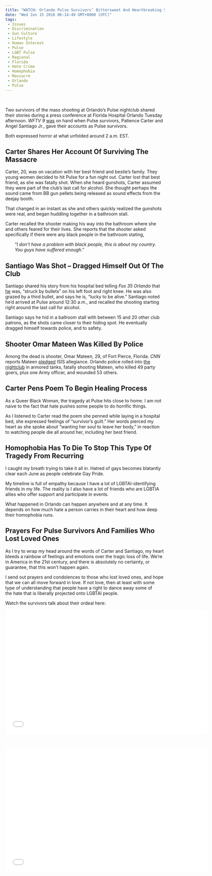 ```yaml
---
title: "WATCH: Orlando Pulse Survivors’ Bittersweet And Heartbreaking Stories"
date: "Wed Jun 15 2016 06:14:49 GMT+0000 (UTC)"
tags: 
 - Issues
 - Discrimination
 - Gun Culture
 - Lifestyle
 - Human Interest
 - Pulse
 - LGBT Pulse
 - Regional
 - Florida
 - Hate Crime
 - Homophobia
 - Massacre
 - Orlando
 - Pulse
---
```

<p><!--OffDef--><br>
<!--Ads1--></p><p>Two survivors of the mass shooting at Orlando&#x2019;s Pulse nightclub shared their stories during a press conference at Florida Hospital Orlando Tuesday afternoon.&#xA0;<em>WFTV 9&#xA0;</em><a href="http://www.wftv.com/news/local/orlando-shooting-survivor-i-begged-god-to-take-my-soul-from-my-body/342284235" onclick="__gaTracker(&apos;send&apos;, &apos;event&apos;, &apos;outbound-article&apos;, &apos;http://www.wftv.com/news/local/orlando-shooting-survivor-i-begged-god-to-take-my-soul-from-my-body/342284235&apos;, &apos;was&apos;);">was</a> on hand when Pulse survivors, Patience Carter and Angel Santiago&#xA0;Jr., gave their accounts as Pulse survivors.</p><p>Both expressed horror at what unfolded around 2 a.m. EST.</p><h2>Carter Shares Her Account Of Surviving The Massacre</h2><p>Carter, 20, was on vacation with her best friend and bestie&#x2019;s family. They young women decided to hit Pulse for a fun night out. Carter lost that&#xA0;best friend, as she was fatally shot. When she heard gunshots, Carter assumed they were part of the club&#x2019;s last call for alcohol. She thought perhaps the sound came from BB gun pellets being released as sound effects from the deejay booth.</p><p>That changed in an instant as she and others quickly realized the gunshots were real, and began huddling together in a bathroom stall.</p><p>Carter&#xA0;recalled the shooter making his way into the bathroom where she and others feared for their lives. She reports that the shooter asked specifically if there were any black people in the bathroom stating,</p><p style="padding-left: 30px;">&#x201C;<em>I don&#x2019;t have a problem with black people, this is about my country. You guys have suffered enough</em>.&#x201D;</p><h2>Santiago Was Shot &#x2013; Dragged Himself Out Of The Club</h2><p>Santiago shared his&#xA0;story from his hospital bed telling&#xA0;<em>Fox 35 Orlando</em>&#xA0;that <a href="http://www.fox35orlando.com/news/local-news/159235178-story" onclick="__gaTracker(&apos;send&apos;, &apos;event&apos;, &apos;outbound-article&apos;, &apos;http://www.fox35orlando.com/news/local-news/159235178-story&apos;, &apos;he&apos;);">he</a> was, &#x201C;struck by bullets&#x201D; on his left foot and right knee. He was also grazed by a third bullet, and says he is, &#x201C;lucky to be alive.&#x201D; Santiago&#xA0;noted he&#x2019;d arrived at Pulse around 12:30 a.m., and recalled the shooting starting right around the last call for alcohol.</p><p>Santiago says he hid in a ballroom stall with between 15 and 20 other club patrons, as the shots came closer to their hiding spot. He eventually dragged himself towards police, and to&#xA0;safety.</p><h2>Shooter Omar Mateen Was Killed By Police</h2><p>Among the dead is shooter, Omar Mateen, 29, of Fort Pierce, Florida. <em>CNN</em> reports Mateen&#xA0;<a href="http://www.cnn.com/2016/06/12/us/orlando-nightclub-shooting/" onclick="__gaTracker(&apos;send&apos;, &apos;event&apos;, &apos;outbound-article&apos;, &apos;http://www.cnn.com/2016/06/12/us/orlando-nightclub-shooting/&apos;, &apos;pledged&apos;);">pledged</a> ISIS allegiance. Orlando police rolled into <a href="http://www.liberalamerica.org/2016/06/12/50-confirmed-dead-53-wounded-worst-mass-shooting-us-history/">the nightclub</a> in armored tanks, fatally shooting Mateen, who killed 49&#xA0;party goers, plus&#xA0;one Army officer,&#xA0;and wounded 53 others.</p><h2>Carter Pens Poem To Begin Healing Process</h2><p>As a Queer Black Woman, the tragedy at Pulse hits close to home. I am not naive to the fact that hate pushes some people to do horrific things.</p><p>As I listened to Carter read the poem she penned while laying in a hospital bed, she expressed feelings of &#x201C;survivor&#x2019;s guilt.&#x201D; Her words pierced my heart as she spoke about &#x201C;wanting her soul to leave her body,&#x201D; in reaction to watching people die all around her, including her best friend.</p><h2>Homophobia Has To Die To Stop This Type Of Tragedy From Recurring</h2><p>I caught my breath trying to take it all in. Hatred of gays becomes&#xA0;blatantly clear each June as people celebrate Gay Pride.</p><p>My timeline is full of empathy because I have a lot of LGBTAI-identifying friends in my life. The reality is I also have a lot of friends who are LGBTIA allies who offer support and participate in events.</p><p>What happened in Orlando can happen anywhere and at any time. It depends on how much hate a person carries in their heart and how deep their homophobia runs.</p><h2>Prayers For Pulse Survivors And Families Who Lost Loved Ones</h2><p><!--Ads2--></p><p>As I try to wrap my head around the words of Carter and Santiago, my heart bleeds a rainbow of feelings and emotions over the tragic loss of life. We&#x2019;re in America in the 21st century, and there is absolutely no certainty, or guarantee, that this won&#x2019;t happen again.</p><p>I send out prayers and condolences to those who lost loved ones, and hope that we can all move forward in love. If not love, then at least with some type of understanding that people have a right to dance away some of the&#xA0;hate that is liberally projected onto LGBTAI people.</p><p>Watch the survivors talk about their ordeal here:</p><p><span class="embed-youtube" style="text-align:center; display: block;"><iframe class="youtube-player" type="text/html" width="640" height="390" src="//www.youtube.com/embed/-24K5x5_ii0?version=3&amp;rel=1&amp;fs=1&amp;autohide=2&amp;showsearch=0&amp;showinfo=1&amp;iv_load_policy=1&amp;wmode=transparent" allowfullscreen="true" style="border:0;"></iframe></span></p><p>&#xA0;</p><p><span class="embed-youtube" style="text-align:center; display: block;"><iframe class="youtube-player" type="text/html" width="640" height="390" src="//www.youtube.com/embed/ZWOIfObmFCM?version=3&amp;rel=1&amp;fs=1&amp;autohide=2&amp;showsearch=0&amp;showinfo=1&amp;iv_load_policy=1&amp;wmode=transparent" allowfullscreen="true" style="border:0;"></iframe></span></p>